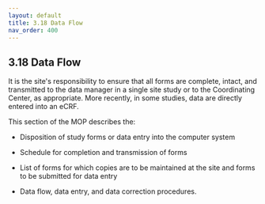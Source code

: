 ```yaml
---
layout: default
title: 3.18 Data Flow
nav_order: 400
---
```


## 3.18 Data Flow

It is the site's responsibility to ensure that all forms are complete,
intact, and transmitted to the data manager in a single site study or to
the Coordinating Center, as appropriate. More recently, in some studies,
data are directly entered into an eCRF.

This section of the MOP describes the:

-   Disposition of study forms or data entry into the computer system

-   Schedule for completion and transmission of forms

-   List of forms for which copies are to be maintained at the site and
    forms to be submitted for data entry

-   Data flow, data entry, and data correction procedures.

